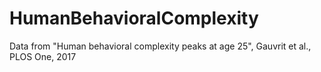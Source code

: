 # HumanBehavioralComplexity
Data from "Human behavioral complexity peaks at age 25", Gauvrit et al., PLOS One, 2017
